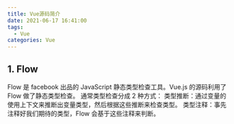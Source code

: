 ```yaml
---
title: Vue源码简介
date: 2021-06-17 16:41:00
tags: 
  - Vue
categories: Vue
---
```

## 1. Flow
Flow 是 facebook 出品的 JavaScript 静态类型检查工具。Vue.js 的源码利用了 Flow 做了静态类型检查。
通常类型检查分成 2 种方式：
类型推断：通过变量的使用上下文来推断出变量类型，然后根据这些推断来检查类型。
类型注释：事先注释好我们期待的类型，Flow 会基于这些注释来判断。
